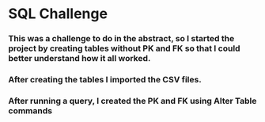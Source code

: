 # SQL Challenge

### This was a challenge to do in the abstract, so I started the project by creating tables without PK and FK so that I could better understand how it all worked.

### After creating the tables I imported the CSV files.

### After running a query, I created the PK and FK using Alter Table commands
